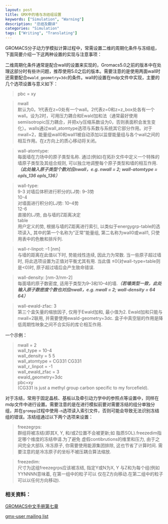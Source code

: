 ```yaml
---
layout: post
title: GMX中的墙与冻结组设置
keywords: ["Simulation", "Warning"]
description: "总结及翻译"
categories: "Simulation"
tags: ["Writing", "Translating"]
---
```


GROMACS分子动力学模拟计算过程中，常需设置二维的周期化条件与冻结组，下面简要介绍一下这两种设置的实现与注意事项：

二维周期化条件通常是配合wall的设置来实现的，Gromacs5.0之前的版本中在处理这部分时有些许问题，推荐使用5.0之后的版本。需要注意的是使用两面wall时还需要配合`ewald_geometry=3dc`的条件。wall的设置在mdp文件中实现，主要的几个选项设置与意义如下：
> pbc    = xy

> nwall  
默认为0。1代表在z=0处有一个wall。2代表z=0和z=z_box处各有一个wall。设为2时，可用压力耦合和Ewald加和法（通常最好使用semiisotropic压力耦合，并把x/y压缩系数设为0，否则表面积会发生变化）。walls通过wall_atomtype选项与系数与系统其它部分作用。对于nwall=2，能量组wall0和wall1被自动添加以监督能量组与各个wall之间的相互作用。在z方向上的质心移动将关闭。

> wall-atomtype:  
每面墙在力场中的原子类型名称. 通过(例如)在拓扑文件中定义一个特殊的墙原子类型及其组合规则, 可以独立地调整每个原子类型和墙的相互作用. ___（此处输入原子类型个数对应nwall，e.g. nwall = 2; wall-atomtype = opls_136 opls_136）___

> wall-type:  
    9-3
    对墙后体积进行积分的LJ势: 9–3势  
    10-4  
    对墙面进行积分的LJ势: 10–4势  
    12-6  
    直接的LJ势, 由与墙的Z距离决定  
    table  
    用户定义的势, 根据与墙的Z距离进行索引, 以类似于energygrp-table的选项读入, 其中的第一个名称为“正常”能量组, 第二名称为wall0或wall1, 只使用表中的色散和排斥列.

> wall-r-linpot: –1 [nm]  
与墙的距离在此值以下时, 势能线性连续, 因此力为常数. 当一些原子超过墙时, 将此选项设置为正值对平衡尤其有用. 当此值 ≤0(对wall-type=table则是<0)时, 原子超过墙后会产生致命错误.

> wall-density: [nm-3/nm-2]  
每面墙的原子数密度, 适用于类型为9–3和10–4的墙.___（若墙类型一致，此处输入原子数密度个数也对应nwall，e.g. nwall = 2; wall-density = 64 64）___

> wall-ewald-zfac: 3  
第三个盒矢量的缩放因子, 仅用于Ewald加和, 最小值为2. Ewald加和只能与nwall=2联用, 并需要使用ewald-geometry=3dc. 盒子中真空层的作用是降低周期性映象之间不合实际的库仑相互作用.

一个示例：
> nwall = 2  
wall_type = 10-4  
wall_density = 5 5  
wall_atomtype = CG331 CG331  
wall_r_linpot = -1  
wall_ewald_zfac = 3  
ewald_geometry=3dc  
pbc=xy  
(CG331 is just a methyl group carbon specific to my forcefield).

对于冻结，常用于固定晶核、基板以及牵引动力学中的参照点等设置中，同样在mdp文件中进行设置。需要注意的是在进行模拟前要对需要冻结的组分单独分组，并在`grompp`过程中使用`-n`选项读入索引文件，否则可能会导致无法识别冻结组的错误。冻结组通过以下两个选项来设置：

> freezegrps:  
群组将被冻结(即其X, Y, 和/或Z位置不会被更新;如 脂质SOL).freezedim指定哪个维度的冻结申请.为了避免 虚假contibrutions的维里和压力, 由于之间完全大部队 冷冻原子, 你需要使用能源集团排除, 这也节省了计算时间. 需要注意的是冷冻原子的坐标不被压耦合算法缩放.

> freezedim:  
尺寸为这组freezegrps应该被冻结, 指定Y或N为X, Y 与Z和为每个组(例如YYNNNN意味着, 在第一组中的粒子可以 仅在Z方向移动.在第二组中的粒子可以以任何方向移动).

### 相关资料：
[GROMACS中文手册第七章](http://jerkwin.github.io/GMX/GMXman-7/#73-%E8%BF%90%E8%A1%8C%E5%8F%82%E6%95%B0)

[gmx-user mailing list](http://comments.gmane.org/gmane.science.biology.gromacs.user/49834)